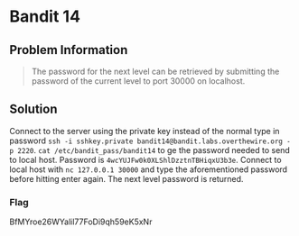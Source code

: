 # Bandit 14

## Problem Information 
  > The password for the next level can be retrieved by submitting the password of the current level to port 30000 on localhost.

## Solution
 Connect to the server using the private key instead of the normal type in password `ssh -i sshkey.private bandit14@bandit.labs.overthewire.org -p 2220`. `cat /etc/bandit_pass/bandit14` to ge the password needed to send to local host. Password is `4wcYUJFw0k0XLShlDzztnTBHiqxU3b3e`. Connect to local host with `nc 127.0.0.1 30000` and type the aforementioned password before hitting enter again. The next level password is returned.

### Flag
BfMYroe26WYalil77FoDi9qh59eK5xNr
